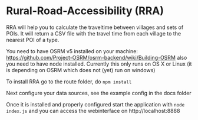  # Rural-Road-Accessibility (RRA)

RRA will help you to calculate the traveltime between villages and sets of POIs. It will return a CSV file with the travel time from each village to the nearest POI of a type.

You need to have OSRM v5 installed on your machine: https://github.com/Project-OSRM/osrm-backend/wiki/Building-OSRM also you need to have node installed. Currently this only runs on OS X or Linux (it is depending on OSRM which does not (yet) run on windows)

To install RRA go to the route folder, do `npm install`

Next configure your data sources, see the example config in the docs folder

Once it is installed and properly configured start the application with `node index.js` and you can access the webinterface on http://localhost:8888